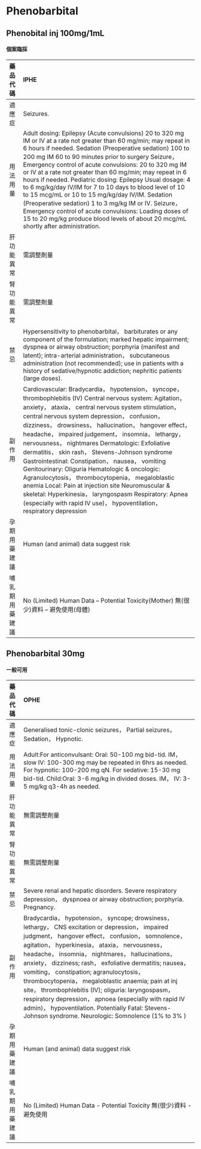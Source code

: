 # Phenobarbital

## Phenobital inj 100mg/1mL

#### 個案臨採

| 藥品代碼       | IPHE                                                                                                                                                                                                                                                                                                                                                                                                                                                                                                                                                                                                                                                                                                                                                                                         |
|:---------------|:---------------------------------------------------------------------------------------------------------------------------------------------------------------------------------------------------------------------------------------------------------------------------------------------------------------------------------------------------------------------------------------------------------------------------------------------------------------------------------------------------------------------------------------------------------------------------------------------------------------------------------------------------------------------------------------------------------------------------------------------------------------------------------------------|
| 適應症         | Seizures.                                                                                                                                                                                                                                                                                                                                                                                                                                                                                                                                                                                                                                                                                                                                                                                    |
| 用法用量       | Adult dosing: Epilepsy (Acute convulsions) 20 to 320 mg IM or IV at a rate not greater than 60 mg/min; may repeat in 6 hours if needed. Sedation (Preoperative sedation) 100 to 200 mg IM 60 to 90 minutes prior to surgery Seizure， Emergency control of acute convulsions: 20 to 320 mg IM or IV at a rate not greater than 60 mg/min; may repeat in 6 hours if needed. Pediatric dosing: Epilepsy Usual dosage: 4 to 6 mg/kg/day IV/IM for 7 to 10 days to blood level of 10 to 15 mcg/mL or 10 to 15 mg/kg/day IV/IM. Sedation (Preoperative sedation) 1 to 3 mg/kg IM or IV. Seizure， Emergency control of acute convulsions: Loading doses of 15 to 20 mg/kg produce blood levels of about 20 mcg/mL shortly after administration.                                                   |
| 肝功能異常     | 需調整劑量                                                                                                                                                                                                                                                                                                                                                                                                                                                                                                                                                                                                                                                                                                                                                                                   |
| 腎功能異常     | 需調整劑量                                                                                                                                                                                                                                                                                                                                                                                                                                                                                                                                                                                                                                                                                                                                                                                   |
| 禁忌           | Hypersensitivity to phenobarbital， barbiturates or any component of the formulation; marked hepatic impairment; dyspnea or airway obstruction; porphyria (manifest and latent); intra-arterial administration， subcutaneous administration (not recommended); use in patients with a history of sedative/hypnotic addiction; nephritic patients (large doses).                                                                                                                                                                                                                                                                                                                                                                                                                             |
| 副作用         | Cardiovascular: Bradycardia， hypotension， syncope， thrombophlebitis (IV) Central nervous system: Agitation， anxiety， ataxia， central nervous system stimulation， central nervous system depression， confusion， dizziness， drowsiness， hallucination， hangover effect， headache， impaired judgement， insomnia， lethargy， nervousness， nightmares Dermatologic: Exfoliative dermatitis， skin rash， Stevens-Johnson syndrome Gastrointestinal: Constipation， nausea， vomiting Genitourinary: Oliguria Hematologic & oncologic: Agranulocytosis， thrombocytopenia， megaloblastic anemia Local: Pain at injection site Neuromuscular & skeletal: Hyperkinesia， laryngospasm Respiratory: Apnea (especially with rapid IV use)， hypoventilation， respiratory depression |
| 孕期用藥建議   | Human (and animal) data suggest risk                                                                                                                                                                                                                                                                                                                                                                                                                                                                                                                                                                                                                                                                                                                                                         |
| 哺乳期用藥建議 | No (Limited) Human Data – Potential Toxicity(Mother) 無(很少)資料 – 避免使用(母體)                                                                                                                                                                                                                                                                                                                                                                                                                                                                                                                                                                                                                                                                                                           |

## Phenobarbital 30mg

#### 一般可用

| 藥品代碼       | OPHE                                                                                                                                                                                                                                                                                                                                                                                                                                                                                                                                                                                                                                                      |
|:---------------|:----------------------------------------------------------------------------------------------------------------------------------------------------------------------------------------------------------------------------------------------------------------------------------------------------------------------------------------------------------------------------------------------------------------------------------------------------------------------------------------------------------------------------------------------------------------------------------------------------------------------------------------------------------|
| 適應症         | Generalised tonic-clonic seizures， Partial seizures， Sedation， Hypnotic.                                                                                                                                                                                                                                                                                                                                                                                                                                                                                                                                                                               |
| 用法用量       | Adult:For anticonvulsant: Oral: 50-100 mg bid-tid. IM， slow IV: 100-300 mg may be repeated in 6hrs as needed. For hypnotic: 100-200 mg qN. For sedative: 15-30 mg bid-tid. Child:Oral: 3-6 mg/kg in divided doses. IM， IV: 3-5 mg/kg q3-4h as needed.                                                                                                                                                                                                                                                                                                                                                                                                   |
| 肝功能異常     | 無需調整劑量                                                                                                                                                                                                                                                                                                                                                                                                                                                                                                                                                                                                                                              |
| 腎功能異常     | 無需調整劑量                                                                                                                                                                                                                                                                                                                                                                                                                                                                                                                                                                                                                                              |
| 禁忌           | Severe renal and hepatic disorders. Severe respiratory depression， dyspnoea or airway obstruction; porphyria. Pregnancy.                                                                                                                                                                                                                                                                                                                                                                                                                                                                                                                                 |
| 副作用         | Bradycardia， hypotension， syncope; drowsiness， lethargy， CNS excitation or depression， impaired judgment， hangover effect， confusion， somnolence， agitation， hyperkinesia， ataxia， nervousness， headache， insomnia， nightmares， hallucinations， anxiety， dizziness; rash， exfoliative dermatitis; nausea， vomiting， constipation; agranulocytosis， thrombocytopenia， megaloblastic anaemia; pain at inj site， thrombophlebitis (IV); oliguria: laryngospasm， respiratory depression， apnoea (especially with rapid IV admin)， hypoventilation. Potentially Fatal: Stevens-Johnson syndrome. Neurologic: Somnolence (1% to 3% ) |
| 孕期用藥建議   | Human (and animal) data suggest risk                                                                                                                                                                                                                                                                                                                                                                                                                                                                                                                                                                                                                      |
| 哺乳期用藥建議 | No (Limited) Human Data - Potential Toxicity 無(很少)資料 - 避免使用                                                                                                                                                                                                                                                                                                                                                                                                                                                                                                                                                                                      |

